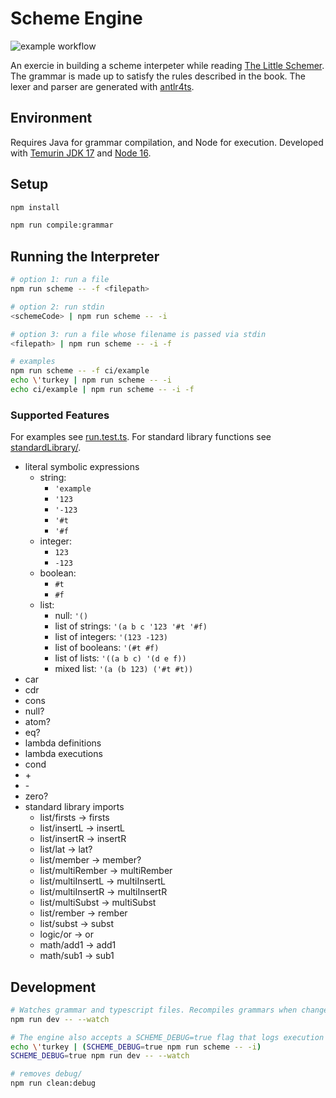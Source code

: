 # Scheme Engine

![example workflow](https://github.com/rachidlamouri/scheme-engine/actions/workflows/ci.yaml/badge.svg)

An exercie in building a scheme interpeter while reading [The Little Schemer](https://mitpress.mit.edu/books/little-schemer-fourth-edition). The grammar is made up to satisfy the rules described in the book. The lexer and parser are generated with [antlr4ts](https://www.npmjs.com/package/antlr4ts).

## Environment

Requires Java for grammar compilation, and Node for execution. Developed with [Temurin JDK 17](https://adoptium.net/index.htm) and [Node 16](https://nodejs.org/).

## Setup

```bash
npm install

npm run compile:grammar
```

## Running the Interpreter

```bash
# option 1: run a file
npm run scheme -- -f <filepath>

# option 2: run stdin
<schemeCode> | npm run scheme -- -i

# option 3: run a file whose filename is passed via stdin
<filepath> | npm run scheme -- -i -f

# examples
npm run scheme -- -f ci/example
echo \'turkey | npm run scheme -- -i
echo ci/example | npm run scheme -- -i -f
```

### Supported Features

For examples see [run.test.ts](./src/run.test.ts). For standard library functions see [standardLibrary/](./standardLibrary/).

- literal symbolic expressions
  - string:
    - `'example`
    - `'123`
    - `'-123`
    - `'#t`
    - `'#f`
  - integer:
    - `123`
    - `-123`
  - boolean:
    - `#t`
    - `#f`
  - list:
    - null: `'()`
    - list of strings: `'(a b c '123 '#t '#f)`
    - list of integers: `'(123 -123)`
    - list of booleans: `'(#t #f)`
    - list of lists: `'((a b c) '(d e f))`
    - mixed list: `'(a (b 123) ('#t #t))`
- car
- cdr
- cons
- null?
- atom?
- eq?
- lambda definitions
- lambda executions
- cond
- \+
- \-
- zero?
- standard library imports
  - list/firsts -> firsts
  - list/insertL -> insertL
  - list/insertR -> insertR
  - list/lat -> lat?
  - list/member -> member?
  - list/multiRember -> multiRember
  - list/multiInsertL -> multiInsertL
  - list/multiInsertR -> multiInsertR
  - list/multiSubst -> multiSubst
  - list/rember -> rember
  - list/subst -> subst
  - logic/or -> or
  - math/add1 -> add1
  - math/sub1 -> sub1

## Development

```bash
# Watches grammar and typescript files. Recompiles grammars when changed, and reruns tests on all file changes
npm run dev -- --watch

# The engine also accepts a SCHEME_DEBUG=true flag that logs execution info to debug/<current-datetime>
echo \'turkey | (SCHEME_DEBUG=true npm run scheme -- -i)
SCHEME_DEBUG=true npm run dev -- --watch

# removes debug/
npm run clean:debug
```
